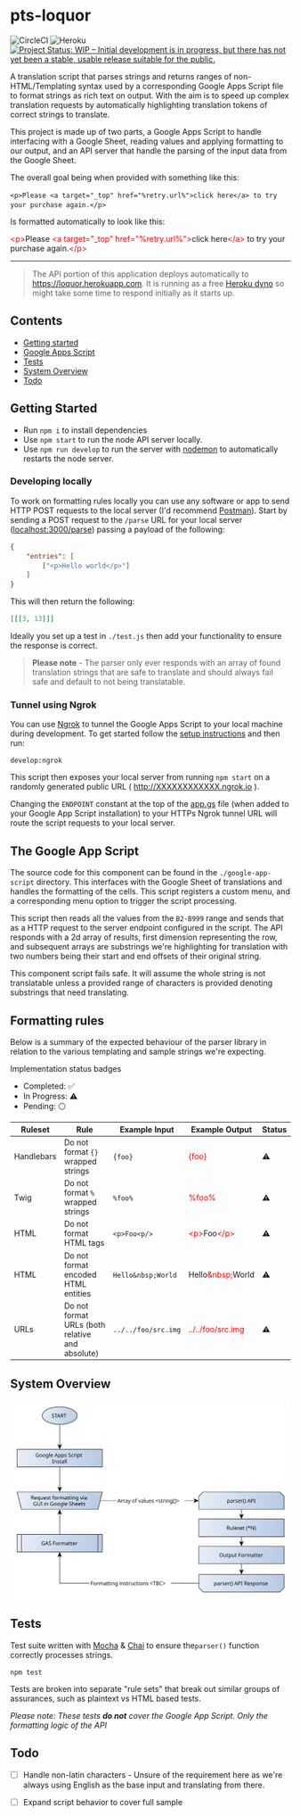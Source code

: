 # pts-loquor

![CircleCI](https://circleci.com/gh/jamesrwilliams/pts-loquor.svg?style=shield&circle-token=d2bdf5a59f5587ed2d43d1125229108b145d174f) ![Heroku](https://pyheroku-badge.herokuapp.com/?app=loquor) [![Project Status: WIP – Initial development is in progress, but there has not yet been a stable, usable release suitable for the public.](https://www.repostatus.org/badges/latest/wip.svg)](https://www.repostatus.org/#wip)

A translation script that parses strings and returns ranges of non-HTML/Templating syntax used by a corresponding Google Apps Script file to format strings as rich text on output.  With the aim is to speed up complex translation requests by automatically highlighting translation tokens of correct strings to translate. 

This project is made up of two parts, a Google Apps Script to handle interfacing with a Google Sheet, reading values and applying formatting to our output, and an API server that handle the parsing of the input data from the Google Sheet.

The overall goal being when provided with something like this:

`<p>Please <a target="_top" href="%retry.url%">click here</a> to try your purchase again.</p>`

Is formatted automatically to look like this:

<p><span style="color: #f00">&lt;p&gt;</span>Please <span style="color: #f00">&lt;a target="_top" href="%retry.url%"&gt;</span>click here<span style="color: #f00">&lt;/a&gt;</span> to try your purchase again.<span style="color: #f00">&lt;/p&gt;</span></p>

---

> The API portion of this application deploys automatically to https://loquor.herokuapp.com. It is running as a free [Heroku dyno](https://www.heroku.com/dynos) so might take some time to respond initially as it starts up.
 
## Contents

- [Getting started](#getting-started)
- [Google Apps Script](#the-google-app-script)
- [Tests](#tests)
- [System Overview](#system-overview)
- [Todo](#todo)

## Getting Started

- Run `npm i` to install dependencies
- Use `npm start` to run the node API server locally.
- Use `npm run develop` to run the server with [nodemon](https://nodemon.io/) to automatically restarts the node server.

### Developing locally

To work on formatting rules locally you can use any software or app to send HTTP POST requests to the local server (I'd recommend [Postman](https://www.postman.com/)). Start by sending a POST request to the `/parse` URL for your local server ([localhost:3000/parse](http://localhost:3000/parse)) passing a payload of the following:

```json
{
    "entries": [
        ["<p>Hello world</p>"]
    ]
} 
```

This will then return the following:

```json
[[[3, 13]]]
```

Ideally you set up a test in `./test.js` then add your functionality to ensure the response is correct.

> **Please note** - The parser only ever responds with an array of found translation strings that are safe to translate and should always fail safe and default to not being translatable.

### Tunnel using Ngrok

You can use [Ngrok](https://ngrok.com/) to tunnel the Google Apps Script to your local machine during development. To get started follow the [setup instructions](https://dashboard.ngrok.com/get-started/setup) and then run:

```
develop:ngrok
```

This script then exposes your local server from running `npm start` on a randomly generated public URL ( http://XXXXXXXXXXXX.ngrok.io ). 

 Changing the `ENDPOINT` constant at the top of the [app.gs](./google-app-script/app.gs) file (when added to your Google App Script installation) to your HTTPs Ngrok tunnel URL will route the script requests to your local server.

## The Google App Script

The source code for this component can be found in the `./google-app-script` directory. This interfaces with the Google Sheet of translations and handles the formatting of the cells. This script registers a custom menu, and a corresponding menu option to trigger the script processing.

This script then reads all the values from the `B2-B999` range and sends that as a HTTP request to the server endpoint configured in the script. The API responds with a 2d array of results, first dimension representing the row, and subsequent arrays are substrings we're highlighting for translation with two numbers being their start and end offsets of their original string.

This component script fails safe. It will assume the whole string is not translatable unless a provided range of characters is provided denoting substrings that need translating.

## Formatting rules

Below is a summary of the expected behaviour of the parser library in relation to the various templating and sample strings we're expecting.

Implementation status badges
- Completed: ✅
- In Progress:  ⚠️ 
- Pending: ⚪

| Ruleset | Rule | Example Input | Example Output | Status |
| --- | --- | ----- | --- | --- |
| Handlebars | Do not format `{}` wrapped strings | `{foo}` | <span style="color: red;">{foo}</span> | ⚠️ |
| Twig | Do not format `%` wrapped strings | `%foo%` | <span style="color: red;">%foo%</span> |  ⚠️ |
| HTML | Do not format HTML tags | `<p>Foo<p/>` | <span style="color: red;">&lt;p&gt;</span>Foo<span style="color: red;">&lt;/p&gt;</span> | ⚠️ |
| HTML | Do not format encoded HTML entities | `Hello&nbsp;World` | Hello<span style="color: red;">&amp;nbsp;</span>World | ⚠️ |
| URLs | Do not format URLs (both relative and absolute) | `../../foo/src.img` | <span style="color: red;">../../foo/src.img</span> | ⚠️ |

## System Overview

![Diagram](./docs/graphics/pts-api-formatter.svg)

## Tests

Test suite written with [Mocha](https://mochajs.org/) & [Chai](https://www.chaijs.com/) to ensure the`parser()` function correctly processes strings. 

```
npm test
```

Tests are broken into separate "rule sets" that break out similar groups of assurances, such as plaintext vs HTML based tests. 

_Please note: These tests **do not** cover the Google App Script. Only the formatting logic of the API_

## Todo

- [ ] Handle non-latin characters - Unsure of the requirement here as we're always using English as the base input and translating from there.
- [ ] Expand script behavior to cover full sample

